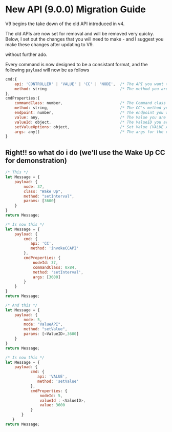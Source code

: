 # New API (9.0.0) Migration Guide

V9 begins the take down of the old API introduced in v4.

The old APIs are now set for removal and will be removed very quicky.  
Below, I set out the changes that you will need to make - and I suggest you make these changes after updating to V9.

without further ado.

Every command is now designed to be a consistant format, and the following `payload` will now be as follows

```javascript
cmd:{
    api: 'CONTROLLER' | 'VALUE' | 'CC' | 'NODE',  /* The API you want to use  */
    method: string                                /* The method you are executing on this API  */
},
cmdProperties:{
    commandClass: number,                         /* The Command class ID (CC API) */
    method: string,                               /* The CC's method you want to execute (CC API) */    
    endpoint: number,                             /* The endpoint you wish to target (CC API) */ 
    value: any,                                   /* The Value you are providing (VALUE API) */
    valueId: object,                              /* The ValueID you are targeting (VALUE API) */
    setValueOptions: object,                      /* Set Value (VALUE API) */
    args: any[]                                   /* The args for the command you are calling (CC API) */
}
```

## Right!! so what do i do (we'll use the Wake Up CC for demonstration)
```javascript
/* This */
let Message = {
    payload: {
        node: 37,
        class: "Wake Up",
        method: "setInterval",
        params: [3600]
    }
}
return Message;

/* Is now this */
let Message = {
    payload: {
        cmd: {
           api: 'CC',
           method: 'invokeCCAPI'
        },
        cmdProperties: {
            nodeId: 37,
            commandClass: 0x84,
            method: 'setInterval',
            args: [3600]
        }
    }
}
return Message;
```

```javascript
/* And this */
let Message = {
    payload: {
        node: 5,
        mode: "ValueAPI",
        method: "setValue",
        params: [<ValueID>,3600]
    }
}
return Message;

/* Is now this */
let Message = {
	payload: {
		   cmd: {
			  api: 'VALUE',
			  method: 'setValue'
		   },
		   cmdProperties: {
			   nodeId: 5,
			   valueId : <ValueID>,
			   value: 3600
		   }
	   }
   }
return Message;
```


